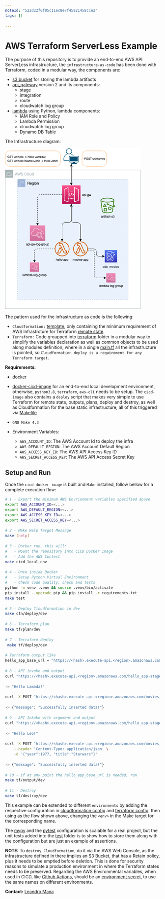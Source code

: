 ```yaml
---
noteId: "522d22f0f05c11ec8e7f45921458cce2"
tags: []

---
```


# AWS Terraform ServerLess Example

The purpose of this repository is to provide an end-to-end AWS API ServerLess infrastructure, the `infrastructure-as-code` has been done with Terraform, coded in a modular way, the components are:
- [s3 bucket](https://registry.terraform.io/providers/hashicorp/aws/latest/docs/resources/s3_bucket) for storing the lambda artifacts
- [api_gateway](https://registry.terraform.io/providers/hashicorp/aws/latest/docs/resources/apigatewayv2_api) version 2 and its components:
    - stage
    - integration
    - route
    - cloudwatch log group
- [lambda](https://registry.terraform.io/providers/hashicorp/aws/latest/docs/resources/lambda_function) using Python, lambda components:
    - IAM Role and Policy
    - Lambda Permission
    - cloudwatch log group
    - Dynamo DB Table

The Infrastructure diagram:

![](img/aws-tf-serverless-example.drawio.png)

The pattern used for the infrastructure as code is the following:
- `Cloudformation:` [template](cloudformation/template.yaml), only containing the minimum requirement of AWS Infrastrcture for Terraform [remote state](https://www.terraform.io/language/state/remote).
- `Terraform:` Code groupped into [terraform](terraform) folder in a modular way to simplify the variables declaration as well as common objects to be used along modules definition, where in a single [main.tf](terraform/main.tf) all the infrastructure is pointed, so `Cloudformation deploy is a requirement for any Terraform target`.

**Requirements:**
- [docker](https://docs.docker.com/get-docker/)
- [docker-cicd-image](https://github.com/leandro-mana/docker-cicd-image) for an end-to-end local development environment, otherwise, `python3.8`, `terraform`, `aws-cli` needs to be setup. The `cicd-image` also contains a `deploy` script that makes very simple to use Terraform for remote state, outputs, plans, deploy and destroy, as well as Cloudformation for the base static infrastructure, all of this triggered via [Makefile](Makefile)
- `GNU Make 4.3` 

- Environment Variables:
    - `AWS_ACCOUNT_ID`: The AWS Account Id to deploy the infra
    - `AWS_DEFAULT_REGION`: The AWS Account Default Region
    - `AWS_ACCESS_KEY_ID`: The AWS API Access Key ID  
    - `AWS_SECRET_ACCESS_KEY`: The AWS API Access Secret Key
## Setup and Run

Once the `cicd-docker-image` is built and `Make` installed, follow bellow for a complete execution flow:

```Bash
# 1 - Export the minimum AWS Envrionment variables specified above
export AWS_ACCOUNT_ID=<...>
export AWS_DEFAULT_REGION=<...>
export AWS_ACCESS_KEY_ID=<...>  
export AWS_SECRET_ACCESS_KEY=<...>

# 2 - Make Help Target Message
make [help]

# 3 - Docker run, this will:
#   - Mount the repository into CICD Docker Image
#   - Add the AWS Context
make cicd_local_env

# 4 - Once inside Docker
#   - Setup Python Virtual Environment
#   - Check code quality, check and tests
python -m venv .venv && source .venv/bin/activate
pip install --upgrade pip && pip install -r requirements.txt
make test

# 5 - Deploy Cloudformation in dev
make cfn/deploy/dev

# 6 - Terraform plan
make tf/plan/dev

# 7 - Terraform deploy
 make tf/deploy/dev

# Terraform output like
hello_app_base_url = "https://<hash>.execute-api.<region>.amazonaws.com/hello_app-stage"

# 8 - API invoke and output
curl "https://<hash>.execute-api.<region>.amazonaws.com/hello_app-stage/hello"

-> "Hello Lambda!"

curl -X POST "https://<hash>.execute-api.<region>.amazonaws.com/movies_app-stage/movies"

-> {"message": "Successfully inserted data!"}

# 9 - API Inkoke with argument and output
curl "https://<hash>.execute-api.<region>.amazonaws.com/hello_app-stage/hello?Name=Leo"

-> "Hello Leo!"

curl -X POST "https://<hash>.execute-api.<region>.amazonaws.com/movies_app-stage/movies" \
    --header 'Content-Type: application/json' \
    -d '{"year":1977, "title":"Starwars"}'

-> {"message": "Successfully inserted data!"}

# 10 - if at any point the hello_app_base_url is needed, run
make tf/output/dev

# 11 - Destroy
make tf/destroy/dev
```

This example can be extended to different `environments` by adding the respective configuration in [cloudformation config](cloudformation/config/) and [terraform config](terraform/config/), then using as the flow shown above, changing the `<env>` in the Make target for the corresponding name.

The [mypy](http://mypy-lang.org/) and the [pytest](https://docs.pytest.org/) configuration is scalable for a real project, but the unit tests added into the [test](./test/) folder is to show how to store them along with the configuration but are just an example of assertions.

**NOTE:** To `destroy Cloudformation`, do it via the AWS Web Console, as the infrastructure defined in there implies an S3 Bucket, that has a Retain policy, plus it needs to be emptied before deletion. This is done for security reasons to simulate a production environment in where the Terraform states needs to be preserved. Regarding the AWS Environmental variables, when used in CICD, like [Github Actions](https://docs.github.com/en/actions), should be an [environment secret](https://docs.github.com/en/actions/deployment/targeting-different-environments/using-environments-for-deployment), to use the same names on different environments.

**Contact:** [Leandro Mana](https://www.linkedin.com/in/leandro-mana-2854553b/)
